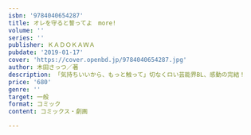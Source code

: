```yaml
---
isbn: '9784040654287'
title: オレを守ると誓ってよ　more!
volume: ''
series: ''
publisher: ＫＡＤＯＫＡＷＡ
pubdate: '2019-01-17'
cover: 'https://cover.openbd.jp/9784040654287.jpg'
author: 木田さっつ／著
description: 「気持ちいいから、もっと触って」切なくロい芸能界BL、感動の完結！
price: '680'
genre: ''
target: 一般
format: コミック
content: コミックス・劇画

---
```

